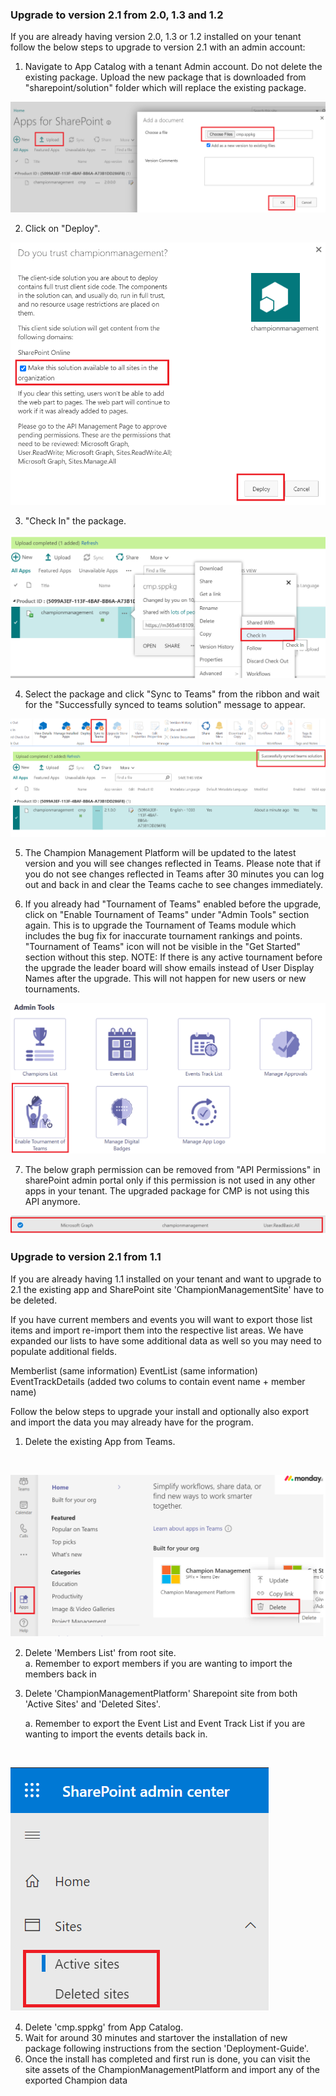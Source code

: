 ### Upgrade to version 2.1 from 2.0, 1.3 and 1.2

If you are already having version 2.0, 1.3 or 1.2 installed on your tenant follow the below steps to upgrade to version 2.1 with an admin account:

1.  Navigate to App Catalog with a tenant Admin account. Do not delete the existing package. Upload the new package that is downloaded from "sharepoint/solution" folder which will replace the existing package.  

![Upgrade 1.3](../Images/Upgrade-1.png) 

2. Click on "Deploy".

![Upgrade 1.3](../Images/Upgrade-2.png) 

3. "Check In" the package.

![Upgrade 1.3](../Images/Upgrade2.0-3.png) 

4. Select the package and click "Sync to Teams" from the ribbon and wait for the "Successfully synced to teams solution" message to appear.

![SyncToTeams](../Images/SyncToTeams.png) 

5. The Champion Management Platform will be updated to the latest version and you will see changes reflected in Teams. Please note that if you do not see changes reflected in Teams after 30 minutes you can log out and back in and clear the Teams cache to see changes immediately. 

6. If you already had "Tournament of Teams" enabled before the upgrade, click on "Enable Tournament of Teams" under "Admin Tools" section again. This is to upgrade the Tournament of Teams module which includes the bug fix for inaccurate tournament rankings and points. "Tournament of Teams" icon will not be visible in the "Get Started" section without this step.
NOTE: If there is any active tournament before the upgrade the leader board will show emails instead of User Display Names after the upgrade. This will not happen for new users or new tournaments. 

![Upgrade-3](../Images/Upgrade-3.png) 

7. The below graph permission can be removed from "API Permissions" in sharePoint admin portal only if this permission is not used in any other apps in your tenant. The upgraded package for CMP is not using this API anymore.

![Upgrade-4](../Images/Upgrade-4.png) 

### Upgrade to version 2.1 from 1.1

If you are already having 1.1 installed on your tenant and want to upgrade to 2.1 the existing app and SharePoint site 'ChampionManagementSite' have to be deleted. 

If you have current members and events you will want to export those list items and import re-import them into the respective list areas. We have expanded our lists to have some additional data as well so you may need to populate additional fields. 

Memberlist (same information) 
EventList (same information) 
EventTrackDetails (added two colums to contain event name + member name) 

Follow the below steps to upgrade your install and optionally also export and import the data you may already have for the program. 

1.	Delete the existing App from Teams.
<br/>

![Quick Start Guide](../Images/Upgrade1.png) 

 
2.	Delete 'Members List' from root site. <br/>
    a. Remember to export members if you are wanting to import the members back in 
3.	Delete 'ChampionManagementPlatform' Sharepoint site from both 'Active Sites' and 'Deleted Sites'.

    a. Remember to export the Event List and Event Track List if you are wanting to import the events details back in. 

<br/>

![Quick Start Guide](../Images/Upgrade2.png) 
 
4. Delete 'cmp.sppkg' from App Catalog.	
5. Wait for around 30 minutes and startover the installation of new package following instructions from the section 'Deployment-Guide'.
6. Once the install has completed and first run is done, you can visit the site assets of the ChampionManagementPlatform and import any of the exported Champion data